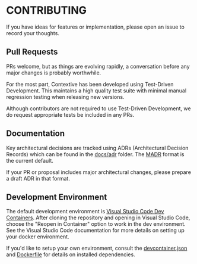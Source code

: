 # CONTRIBUTING

If you have ideas for features or implementation, please open an issue to record your thoughts.

## Pull Requests

PRs welcome, but as things are evolving rapidly, a conversation before any major changes is probably worthwhile.

For the most part, Contextive has been developed using Test-Driven Development.  This maintains a high quality test suite with minimal manual regression testing when releasing new versions. 

Although contributors are not required to use Test-Driven Development, we do request appropriate tests be included in any PRs.

## Documentation

Key architectural decisions are tracked using ADRs (Architectural Decision Records) which can be found in the [docs/adr](docs/adr) folder.  The [MADR](https://adr.github.io/madr/) format is the current default.

If your PR or proposal includes major architectural changes, please prepare a draft ADR in that format.

## Development Environment

The default development environment is [Visual Studio Code Dev Containers](https://code.visualstudio.com/docs/remote/containers). After cloning the repository and opening in Visual Studio Code, choose the "Reopen in Container" option to work in the dev environment. See the Visual Studio Code documentation for more details on setting up your docker environment.

If you'd like to setup your own environment, consult the [devcontainer.json](./.devcontainer/devcontainer.json) and [Dockerfile](./.devcontainer/Dockerfile) for details on installed dependencies.